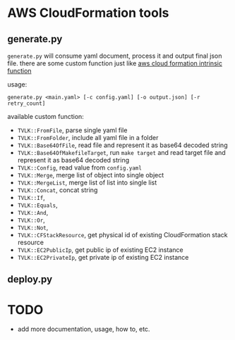 # AWS CloudFormation tools
## generate.py
`generate.py` will consume yaml document, process it and output final json file. there are some custom function just like [aws cloud formation intrinsic function](http://docs.aws.amazon.com/AWSCloudFormation/latest/UserGuide/intrinsic-function-reference.html)

usage:

    generate.py <main.yaml> [-c config.yaml] [-o output.json] [-r retry_count]

available custom function:

- `TVLK::FromFile`, parse single yaml file
- `TVLK::FromFolder`, include all yaml file in a folder
- `TVLK::Base64OfFile`, read file and represent it as base64 decoded string
- `TVLK::Base64OfMakefileTarget`, run `make target` and read target file and represent it as base64 decoded string
- `TVLK::Config`, read value from `config.yaml`
- `TVLK::Merge`, merge list of object into single object
- `TVLK::MergeList`, merge list of list into single list
- `TVLK::Concat`, concat string
- `TVLK::If`,
- `TVLK::Equals`,
- `TVLK::And`,
- `TVLK::Or`,
- `TVLK::Not`,
- `TVLK::CFStackResource`, get physical id of existing CloudFormation stack resource
- `TVLK::EC2PublicIp`, get public ip of existing EC2 instance
- `TVLK::EC2PrivateIp`, get private ip of existing EC2 instance

## deploy.py

# TODO
- add more documentation, usage, how to, etc.

